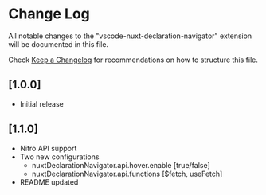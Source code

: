 # Change Log

All notable changes to the "vscode-nuxt-declaration-navigator" extension will be documented in this file.

Check [Keep a Changelog](http://keepachangelog.com/) for recommendations on how to structure this file.

## [1.0.0]

- Initial release

## [1.1.0]

- Nitro API support
- Two new configurations
  - nuxtDeclarationNavigator.api.hover.enable [true/false]
  - nuxtDeclarationNavigator.api.functions [$fetch, useFetch]
- README updated